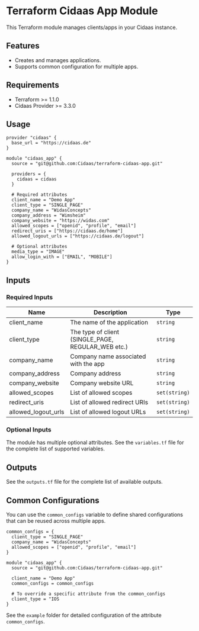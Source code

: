 # Terraform Cidaas App Module

This Terraform module manages clients/apps in your Cidaas instance.

## Features

- Creates and manages applications.
- Supports common configuration for multiple apps.

## Requirements

- Terraform >= 1.1.0
- Cidaas Provider >= 3.3.0

## Usage

```hcl
provider "cidaas" {
  base_url = "https://cidaas.de"
}

module "cidaas_app" {
  source = "git@github.com:Cidaas/terraform-cidaas-app.git"

  providers = {
    cidaas = cidaas
  }

  # Required attributes
  client_name = "Demo App"
  client_type = "SINGLE_PAGE"
  company_name = "WidasConcepts"
  company_address = "Wimsheim"
  company_website = "https://widas.com"
  allowed_scopes = ["openid", "profile", "email"]
  redirect_uris = ["https://cidaas.de/home"]
  allowed_logout_urls = ["https://cidaas.de/logout"]

  # Optional attributes
  media_type = "IMAGE"
  allow_login_with = ["EMAIL", "MOBILE"]
}
```

## Inputs

### Required Inputs

| Name | Description | Type |
|------|-------------|------|
| client_name | The name of the application | `string` |
| client_type | The type of client (SINGLE_PAGE, REGULAR_WEB etc.) | `string` |
| company_name | Company name associated with the app | `string` |
| company_address | Company address | `string` |
| company_website | Company website URL | `string` |
| allowed_scopes | List of allowed scopes | `set(string)` |
| redirect_uris | List of allowed redirect URIs | `set(string)` |
| allowed_logout_urls | List of allowed logout URLs | `set(string)` |

### Optional Inputs

The module has multiple optional attributes. See the `variables.tf` file for the complete list of supported variables.

## Outputs

See the `outputs.tf` file for the complete list of available outputs.

## Common Configurations

You can use the `common_configs` variable to define shared configurations that can be reused across multiple apps.

```hcl
common_configs = {
  client_type = "SINGLE_PAGE"
  company_name = "WidasConcepts"
  allowed_scopes = ["openid", "profile", "email"]
}

module "cidaas_app" {
  source = "git@github.com:Cidaas/terraform-cidaas-app.git"
  
  client_name = "Demo App"
  common_configs = common_configs
  
  # To override a specific attribute from the common_configs
  client_type = "IOS
}
```

See the `example` folder for detailed configuration of the attribute `common_configs`.
